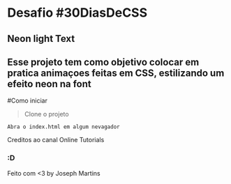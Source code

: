 # Desafio #30DiasDeCSS

## Neon light Text
## Esse projeto tem como objetivo colocar em pratica animaçoes feitas em CSS, estilizando um efeito neon na font

#Como iniciar

>  Clone o projeto

```
Abra o index.html em algum nevagador
```


Creditos ao canal Online Tutorials


### :D

Feito com <3 by Joseph Martins
